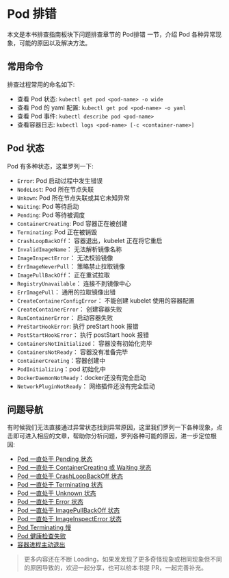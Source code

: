 # Pod 排错

本文是本书排查指南板块下问题排查章节的 Pod排错 一节，介绍 Pod 各种异常现象，可能的原因以及解决方法。

## 常用命令

排查过程常用的命名如下:

* 查看 Pod 状态: `kubectl get pod <pod-name> -o wide`
* 查看 Pod 的 yaml 配置: `kubectl get pod <pod-name> -o yaml`
* 查看 Pod 事件: `kubectl describe pod <pod-name>`
* 查看容器日志: `kubectl logs <pod-name> [-c <container-name>]`

## Pod 状态

Pod 有多种状态，这里罗列一下:

* `Error`: Pod 启动过程中发生错误
* `NodeLost`: Pod 所在节点失联
* `Unkown`: Pod 所在节点失联或其它未知异常
* `Waiting`: Pod 等待启动
* `Pending`: Pod 等待被调度
* `ContainerCreating`: Pod 容器正在被创建
* `Terminating`: Pod 正在被销毁
* `CrashLoopBackOff`： 容器退出，kubelet 正在将它重启
* `InvalidImageName`： 无法解析镜像名称
* `ImageInspectError`： 无法校验镜像
* `ErrImageNeverPull`： 策略禁止拉取镜像
* `ImagePullBackOff`： 正在重试拉取
* `RegistryUnavailable`： 连接不到镜像中心
* `ErrImagePull`： 通用的拉取镜像出错
* `CreateContainerConfigError`： 不能创建 kubelet 使用的容器配置
* `CreateContainerError`： 创建容器失败
* `RunContainerError`： 启动容器失败
* `PreStartHookError`: 执行 preStart hook 报错
* `PostStartHookError`： 执行 postStart hook 报错
* `ContainersNotInitialized`： 容器没有初始化完毕
* `ContainersNotReady`： 容器没有准备完毕
* `ContainerCreating`：容器创建中
* `PodInitializing`：pod 初始化中
* `DockerDaemonNotReady`：docker还没有完全启动
* `NetworkPluginNotReady`： 网络插件还没有完全启动

## 问题导航

有时候我们无法直接通过异常状态找到异常原因，这里我们罗列一下各种现象，点击即可进入相应的文章，帮助你分析问题，罗列各种可能的原因，进一步定位根因:

* [Pod 一直处于 Pending 状态](keep-pending.md)
* [Pod 一直处于 ContainerCreating 或 Waiting 状态](keep-containercreating-or-waiting.md)
* [Pod 一直处于 CrashLoopBackOff 状态](keep-crashloopbackoff.md)
* [Pod 一直处于 Terminating 状态](keep-terminating.md)
* [Pod 一直处于 Unknown 状态](keep-unkown.md)
* [Pod 一直处于 Error 状态](keep-error.md)
* [Pod 一直处于 ImagePullBackOff 状态](keep-imagepullbackoff.md)
* [Pod 一直处于 ImageInspectError 状态](keep-imageinspecterror.md)
* [Pod Terminating 慢](slow-terminating.md)
* [Pod 健康检查失败](healthcheck-failed.md)
* [容器进程主动退出](container-proccess-exit-by-itself.md)

> 更多内容还在不断 Loading，如果发发现了更多奇怪现象或相同现象但不同的原因导致的，欢迎一起分享，也可以给本书提 PR，一起完善补充。

